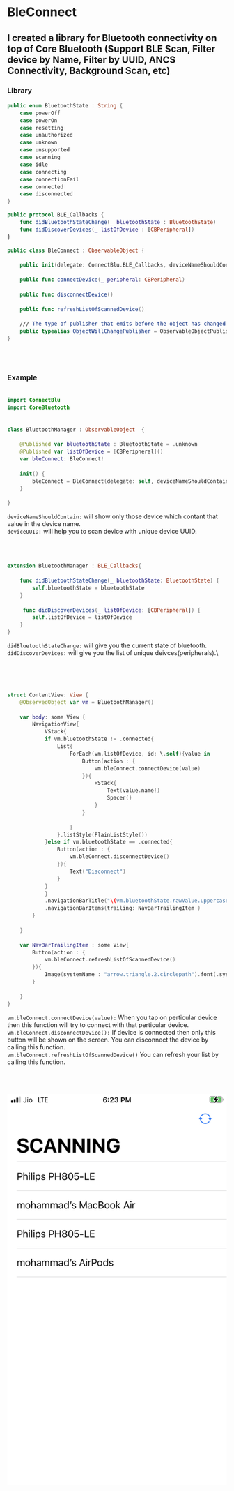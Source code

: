 # BleConnect

## I created a library for Bluetooth connectivity on top of Core Bluetooth (Support BLE Scan, Filter device by Name, Filter by UUID, ANCS Connectivity, Background Scan, etc)


### Library

```swift
public enum BluetoothState : String {
    case powerOff
    case powerOn
    case resetting
    case unauthorized
    case unknown
    case unsupported
    case scanning
    case idle
    case connecting
    case connectionFail
    case connected
    case disconnected
}
```


```swift
public protocol BLE_Callbacks {
    func didBluetoothStateChange(_ bluetoothState : BluetoothState)
    func didDiscoverDevices(_ listOfDevice : [CBPeripheral])
}
```

```swift
public class BleConnect : ObservableObject {

    public init(delegate: ConnectBlu.BLE_Callbacks, deviceNameShouldContain: String?, deviceUUID: String?)

    public func connectDevice(_ peripheral: CBPeripheral)

    public func disconnectDevice()

    public func refreshListOfScannedDevice()

    /// The type of publisher that emits before the object has changed.
    public typealias ObjectWillChangePublisher = ObservableObjectPublisher
}
```
<br><br>
### Example
```swift

import ConnectBlu
import CoreBluetooth


class BluetoothManager : ObservableObject  {

    @Published var bluetoothState : BluetoothState = .unknown
    @Published var listOfDevice = [CBPeripheral]()
    var bleConnect: BleConnect!

    init() {
        bleConnect = BleConnect(delegate: self, deviceNameShouldContain: nil, deviceUUID: nil)
    }

}
```
`deviceNameShouldContain:` will show only those device which contant that value in the device name.\
`deviceUUID:` will help you to scan device with unique device UUID.


<br> <br>


```swift
extension BluetoothManager : BLE_Callbacks{
    
    func didBluetoothStateChange(_ bluetoothState: BluetoothState) {
        self.bluetoothState = bluetoothState
    }

     func didDiscoverDevices(_ listOfDevice: [CBPeripheral]) {
        self.listOfDevice = listOfDevice
    }
}
```
`didBluetoothStateChange:` will give you the current state of bluetooth.\
`didDiscoverDevices:` will give you the list of unique deivces(peripherals).\

<br><br>

```swift

struct ContentView: View {
    @ObservedObject var vm = BluetoothManager()
    
    var body: some View {
        NavigationView{
            VStack{
            if vm.bluetoothState != .connected{
                List{
                    ForEach(vm.listOfDevice, id: \.self){value in
                        Button(action : {
                            vm.bleConnect.connectDevice(value)
                        }){
                            HStack{
                                Text(value.name!)
                                Spacer()
                            }
                        }
                        
                    }
                }.listStyle(PlainListStyle())
            }else if vm.bluetoothState == .connected{
                Button(action : {
                    vm.bleConnect.disconnectDevice()
                }){
                    Text("Disconnect")
                }
            }
            }
            .navigationBarTitle("\(vm.bluetoothState.rawValue.uppercased())")
            .navigationBarItems(trailing: NavBarTrailingItem )
        }
        
    }
    
    var NavBarTrailingItem : some View{
        Button(action : {
            vm.bleConnect.refreshListOfScannedDevice()
        }){
            Image(systemName : "arrow.triangle.2.circlepath").font(.system(size: 18)).padding(8)
        }
        
    }
}

```
`vm.bleConnect.connectDevice(value):` When you tap on perticular device then this function will try to connect with that perticular device.\
`vm.bleConnect.disconnectDevice():` If device is connected then only this button will be shown on the screen. You can disconnect the device by calling this function.\
`vm.bleConnect.refreshListOfScannedDevice()` You can refresh your list by calling this function.

<br><br><br>
![alt text](https://github.com/MdMugish/BleConnect/blob/main/ListOfDevices.jpeg?raw=true)
